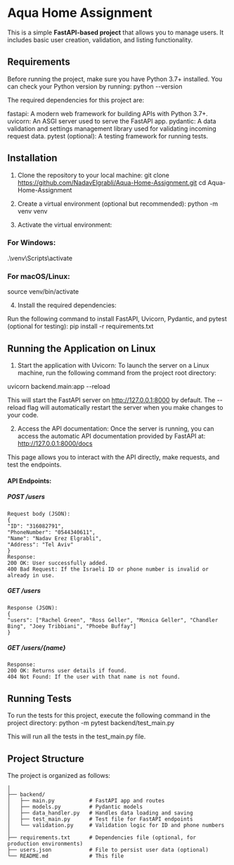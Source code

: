 # Aqua Home Assignment
This is a simple **FastAPI-based project** that allows you to manage users. It includes basic user creation, validation, and listing functionality.

## Requirements
Before running the project, make sure you have Python 3.7+ installed. You can check your Python version by running:
python --version

The required dependencies for this project are:

fastapi: A modern web framework for building APIs with Python 3.7+.
uvicorn: An ASGI server used to serve the FastAPI app.
pydantic: A data validation and settings management library used for validating incoming request data.
pytest (optional): A testing framework for running tests.

## Installation

1. Clone the repository to your local machine:
   git clone https://github.com/NadavElgrabli/Aqua-Home-Assignment.git
   cd Aqua-Home-Assignment

2. Create a virtual environment (optional but recommended):
   python -m venv venv

3. Activate the virtual environment:

### For Windows:
.\venv\Scripts\activate

### For macOS/Linux:
source venv/bin/activate

4. Install the required dependencies:

Run the following command to install FastAPI, Uvicorn, Pydantic, and pytest (optional for testing):
pip install -r requirements.txt

## Running the Application on Linux

1. Start the application with Uvicorn:
   To launch the server on a Linux machine, run the following command from the project root directory:

uvicorn backend.main:app --reload

This will start the FastAPI server on http://127.0.0.1:8000 by default. The --reload flag will automatically restart the server when you make changes to your code.

2. Access the API documentation:
   Once the server is running, you can access the automatic API documentation provided by FastAPI at:
http://127.0.0.1:8000/docs

This page allows you to interact with the API directly, make requests, and test the endpoints.

#### API Endpoints:
##### POST /users
```Description: Adds a new user.
Request body (JSON):
{
"ID": "316082791",
"PhoneNumber": "0544340611",
"Name": "Nadav Erez Elgrabli",
"Address": "Tel Aviv"
}
Response:
200 OK: User successfully added.
400 Bad Request: If the Israeli ID or phone number is invalid or already in use.
```
##### GET /users
```Description: Gets a list of all user names.
Response (JSON):
{
"users": ["Rachel Green", "Ross Geller", "Monica Geller", "Chandler Bing", "Joey Tribbiani", "Phoebe Buffay"]
}
```
##### GET /users/{name}
```Description: Get a user by their name.
Response:
200 OK: Returns user details if found.
404 Not Found: If the user with that name is not found.
```
## Running Tests
To run the tests for this project, execute the following command in the project directory:
python -m pytest backend/test_main.py

This will run all the tests in the test_main.py file.

## Project Structure
The project is organized as follows:
```Aqua-Home-Assignment/
│
├── backend/
│   ├── main.py           # FastAPI app and routes
│   ├── models.py         # Pydantic models
│   ├── data_handler.py   # Handles data loading and saving
│   ├── test_main.py      # Test file for FastAPI endpoints
│   └── validation.py     # Validation logic for ID and phone numbers
│
├── requirements.txt      # Dependencies file (optional, for production environments)
├── users.json            # File to persist user data (optional)
└── README.md             # This file
```